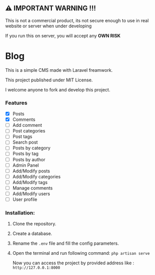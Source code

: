 ## :warning: IMPORTANT WARNING !!!
This is not a commercial product, its not secure enough to use in real website or server when under developing

If you run this on server, you will accept any **OWN RISK**

# Blog
This is a simple CMS made with Laravel freamwork.

This project published under MIT License.

I welcome anyone to fork and develop this project.

### Features
- [x] Posts
- [x] Comments
- [ ] Add comment
- [ ] Post categories
- [ ] Post tags
- [ ] Search post
- [ ] Posts by category
- [ ] Posts by tag
- [ ] Posts by author
- [ ] Admin Panel
- [ ] Add/Modify posts
- [ ] Add/Modify categories
- [ ] Add/Modify tags
- [ ] Manage comments
- [ ] Add/Modify users
- [ ] User profile

### Installation:
1. Clone the repository.

2. Create a database.

3. Rename the `.env` file and fill the config parameters.

4. Open the terminal and run following command: `php artisan serve`

	Now you can access the project by provided address like : `http://127.0.0.1:8000`
